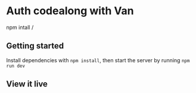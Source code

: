 # Auth codealong with Van

npm intall / 


## Getting started

Install dependencies with `npm install`, then start the server by running `npm run dev`

## View it live


